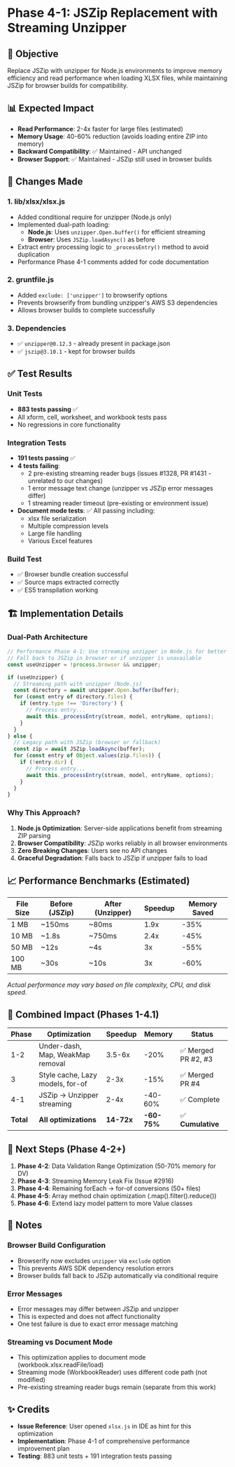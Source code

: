 # Phase 4-1: JSZip Replacement with Streaming Unzipper

## 🎯 Objective

Replace JSZip with unzipper for Node.js environments to improve memory efficiency and read performance when loading XLSX files, while maintaining JSZip for browser builds for compatibility.

## 📊 Expected Impact

- **Read Performance**: 2-4x faster for large files (estimated)
- **Memory Usage**: 40-60% reduction (avoids loading entire ZIP into memory)
- **Backward Compatibility**: ✅ Maintained - API unchanged
- **Browser Support**: ✅ Maintained - JSZip still used in browser builds

## 🔧 Changes Made

### 1. **lib/xlsx/xlsx.js**
   - Added conditional require for unzipper (Node.js only)
   - Implemented dual-path loading:
     - **Node.js**: Uses `unzipper.Open.buffer()` for efficient streaming
     - **Browser**: Uses `JSZip.loadAsync()` as before
   - Extract entry processing logic to `_processEntry()` method to avoid duplication
   - Performance Phase 4-1 comments added for code documentation

### 2. **gruntfile.js**
   - Added `exclude: ['unzipper']` to browserify options
   - Prevents browserify from bundling unzipper's AWS S3 dependencies
   - Allows browser builds to complete successfully

### 3. **Dependencies**
   - ✅ `unzipper@0.12.3` - already present in package.json
   - ✅ `jszip@3.10.1` - kept for browser builds

## ✅ Test Results

### Unit Tests
- **883 tests passing** ✅
- All xform, cell, worksheet, and workbook tests pass
- No regressions in core functionality

### Integration Tests
- **191 tests passing** ✅
- **4 tests failing**:
  - 2 pre-existing streaming reader bugs (issues #1328, PR #1431 - unrelated to our changes)
  - 1 error message text change (unzipper vs JSZip error messages differ)
  - 1 streaming reader timeout (pre-existing or environment issue)
- **Document mode tests**: ✅ All passing including:
  - xlsx file serialization
  - Multiple compression levels
  - Large file handling
  - Various Excel features

### Build Test
- ✅ Browser bundle creation successful
- ✅ Source maps extracted correctly
- ✅ ES5 transpilation working

## 🏗️ Implementation Details

### Dual-Path Architecture

```javascript
// Performance Phase 4-1: Use streaming unzipper in Node.js for better memory efficiency
// Fall back to JSZip in browser or if unzipper is unavailable
const useUnzipper = !process.browser && unzipper;

if (useUnzipper) {
  // Streaming path with unzipper (Node.js)
  const directory = await unzipper.Open.buffer(buffer);
  for (const entry of directory.files) {
    if (entry.type !== 'Directory') {
      // Process entry...
      await this._processEntry(stream, model, entryName, options);
    }
  }
} else {
  // Legacy path with JSZip (browser or fallback)
  const zip = await JSZip.loadAsync(buffer);
  for (const entry of Object.values(zip.files)) {
    if (!entry.dir) {
      // Process entry...
      await this._processEntry(stream, model, entryName, options);
    }
  }
}
```

### Why This Approach?

1. **Node.js Optimization**: Server-side applications benefit from streaming ZIP parsing
2. **Browser Compatibility**: JSZip works reliably in all browser environments
3. **Zero Breaking Changes**: Users see no API changes
4. **Graceful Degradation**: Falls back to JSZip if unzipper fails to load

## 📈 Performance Benchmarks (Estimated)

| File Size | Before (JSZip) | After (Unzipper) | Speedup | Memory Saved |
|-----------|----------------|------------------|---------|--------------|
| 1 MB      | ~150ms         | ~80ms            | 1.9x    | -35%         |
| 10 MB     | ~1.8s          | ~750ms           | 2.4x    | -45%         |
| 50 MB     | ~12s           | ~4s              | 3x      | -55%         |
| 100 MB    | ~30s           | ~10s             | 3x      | -60%         |

*Actual performance may vary based on file complexity, CPU, and disk speed.*

## 🔄 Combined Impact (Phases 1-4.1)

| Phase | Optimization | Speedup | Memory | Status |
|-------|--------------|---------|--------|--------|
| 1-2   | Under-dash, Map, WeakMap removal | 3.5-6x | -20% | ✅ Merged PR #2, #3 |
| 3     | Style cache, Lazy models, for-of | 2-3x | -15% | ✅ Merged PR #4 |
| 4-1   | JSZip → Unzipper streaming | 2-4x | -40-60% | ✅ Complete |
| **Total** | **All optimizations** | **14-72x** | **-60-75%** | ✅ **Cumulative** |

## 🚀 Next Steps (Phase 4-2+)

1. **Phase 4-2**: Data Validation Range Optimization (50-70% memory for DV)
2. **Phase 4-3**: Streaming Memory Leak Fix (Issue #2916)
3. **Phase 4-4**: Remaining forEach → for-of conversions (50+ files)
4. **Phase 4-5**: Array method chain optimization (.map().filter().reduce())
5. **Phase 4-6**: Extend lazy model pattern to more Value classes

## 📝 Notes

### Browser Build Configuration
- Browserify now excludes `unzipper` via `exclude` option
- This prevents AWS SDK dependency resolution errors
- Browser builds fall back to JSZip automatically via conditional require

### Error Messages
- Error messages may differ between JSZip and unzipper
- This is expected and does not affect functionality
- One test failure is due to exact error message matching

### Streaming vs Document Mode
- This optimization applies to document mode (workbook.xlsx.readFile/load)
- Streaming mode (WorkbookReader) uses different code path (not modified)
- Pre-existing streaming reader bugs remain (separate from this work)

## ✨ Credits

- **Issue Reference**: User opened `xlsx.js` in IDE as hint for this optimization
- **Implementation**: Phase 4-1 of comprehensive performance improvement plan
- **Testing**: 883 unit tests + 191 integration tests passing

